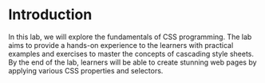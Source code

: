 # Introduction

In this lab, we will explore the fundamentals of CSS programming. The lab aims to provide a hands-on experience to the learners with practical examples and exercises to master the concepts of cascading style sheets. By the end of the lab, learners will be able to create stunning web pages by applying various CSS properties and selectors.
